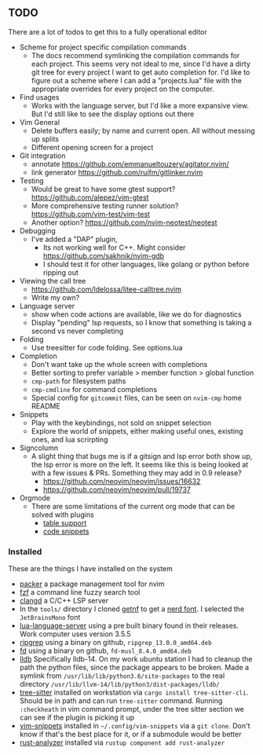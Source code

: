 ## TODO
There are a lot of todos to get this to a fully operational editor
- Scheme for project specific compilation commands
    - The docs recommend symlinking the compilation commands for each project. This seems very not ideal to me, since I'd have a dirty git tree for every project I want to get auto completion for. I'd like to figure out a scheme where I can add a "projects.lua" file with the appropriate overrides for every project on the computer. 
- Find usages
    - Works with the language server, but I'd like a more expansive view. But I'd still like to see the display options out there
- Vim General
    - Delete buffers easily; by name and current open. All without messing up splits
    - Different opening screen for a project
- Git integration
    - annotate https://github.com/emmanueltouzery/agitator.nvim/
    - link generator https://github.com/ruifm/gitlinker.nvim
- Testing
    - Would be great to have some gtest support? https://github.com/alepez/vim-gtest
    - More comprehensive testing runner solution? https://github.com/vim-test/vim-test
    - Another option? https://github.com/nvim-neotest/neotest
- Debugging
    - I've added a "DAP" plugin,
        - Its not working well for C++. Might consider https://github.com/sakhnik/nvim-gdb
        - I should test it for other languages, like golang or python before ripping out
- Viewing the call tree
    - https://github.com/ldelossa/litee-calltree.nvim
    - Write my own?
- Language server 
    - show when code actions are available, like we do for diagnostics
    - Display "pending" lsp requests, so I know that something is taking a second vs never completing
- Folding
    - Use treesitter for code folding. See options.lua
- Completion
    - Don't want take up the whole screen with completions
    - Better sorting to prefer variable > member function > global function
    - `cmp-path` for filesystem paths
    - `cmp-cmdline` for command completions
    - Special config for `gitcommit` files, can be seen on `nvim-cmp` home README
- Snippets
    - Play with the keybindings, not sold on snippet selection
    - Explore the world of snippets, either making useful ones, existing ones, and lua scrirpting
- Signcolumn
    - A slight thing that bugs me is if a gitsign and lsp error both show up, the lsp error is more on the left.
      It seems like this is being looked at with a few issues & PRs. Something they may add in 0.9 release?
      - https://github.com/neovim/neovim/issues/16632
      - https://github.com/neovim/neovim/pull/19737
- Orgmode
    - There are some limitations of the current org mode that can be solved with plugins
      - [table support](https://github.com/dhruvasagar/vim-table-mode)
      - [code snippets](https://github.com/michaelb/sniprun)


### Installed
These are the things I have installed on the system
- [packer](https://github.com/wbthomason/packer.nvim) a package management tool for nvim
- [fzf](https://github.com/junegunn/fzf) a command line fuzzy search tool
- [clangd](https://clangd.llvm.org/) a C/C++ LSP server
- In the `tools/` directory I cloned [getnf](https://github.com/ronniedroid/getnf) to get a [nerd font](https://github.com/ryanoasis/nerd-fonts). I selected the `JetBrainsMono` font
- [lua-language-server](https://github.com/sumneko/lua-language-server) using a pre built binary found in their releases. Work computer uses version 3.5.5 
- [ripgrep](https://github.com/BurntSushi/ripgrep) using a binary on github, `ripgrep_13.0.0_amd64.deb`
- [fd](https://github.com/sharkdp/fd) using a binary on github, `fd-musl_8.4.0_amd64.deb`
- [lldb](https://apt.llvm.org/) Specifically lldb-14. On my work ubuntu station I had to cleanup the
path the python files, since the package appears to be broken. Made a symlink from 
`/usr/lib/lib/python3.6/site-packages` to the real directory 
`/usr/lib/llvm-14/lib/python3/dist-packages/lldb/`
- [tree-sitter](https://github.com/tree-sitter/tree-sitter/blob/master/cli/README.md) installed on workstation via 
  `cargo install tree-sitter-cli`. Should be in path and can run `tree-sitter` command. Running `:checkheath` in vim
  command prompt, under the tree sitter section we can see if the plugin is picking it up
- [vim-snippets](https://github.com/honza/vim-snippets.git) installed in `~/.config/vim-snippets` via a `git clone`.
  Don't know if that's the best place for it, or if a submodule would be better
- [rust-analyzer](https://rust-analyzer.github.io/manual.html#rust-analyzer-language-server-binary) installed via
  `rustup component add rust-analyzer`
